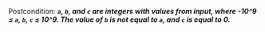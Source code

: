 Postcondition: ***`a`, `b`, and `c` are integers with values from input, where -10^9 ≤ `a`, `b`, `c` ≤ 10^9. The value of `b` is not equal to `a`, and `c` is equal to 0.***